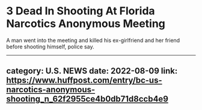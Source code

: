 # 3 Dead In Shooting At Florida Narcotics Anonymous Meeting

A man went into the meeting and killed his ex-girlfriend and her friend before shooting himself, police say.

---
category: U.S. NEWS
date: 2022-08-09
link: https://www.huffpost.com/entry/bc-us-narcotics-anonymous-shooting_n_62f2955ce4b0db71d8ccb4e9
---
